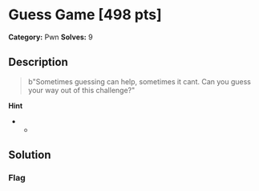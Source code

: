 # Guess Game [498 pts]

**Category:** Pwn
**Solves:** 9

## Description
>b"Sometimes guessing can help, sometimes it cant. Can you guess your way out of this challenge?"

**Hint**
* -

## Solution

### Flag

